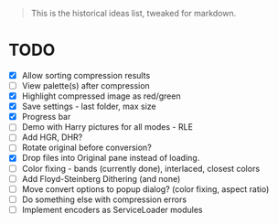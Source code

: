 > This is the historical ideas list, tweaked for markdown.

# TODO
* [x] Allow sorting compression results
* [ ] View palette(s) after compression
* [x] Highlight compressed image as red/green
* [x] Save settings - last folder, max size
* [x] Progress bar
* [ ] Demo with Harry pictures for all modes - RLE
* [ ] Add HGR, DHR?
* [ ] Rotate original before conversion?
* [x] Drop files into Original pane instead of loading.
* [ ] Color fixing - bands (currently done), interlaced, closest colors
* [ ] Add Floyd-Steinberg Dithering (and none)
* [ ] Move convert options to popup dialog? (color fixing, aspect ratio)
* [ ] Do something else with compression errors
* [ ] Implement encoders as ServiceLoader modules
